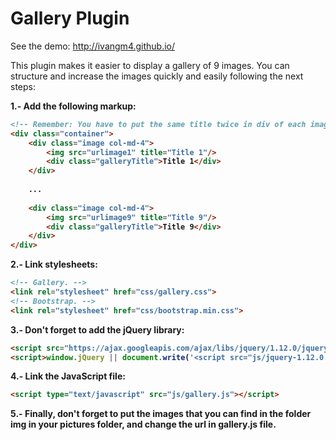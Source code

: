 # Gallery Plugin

See the demo: http://ivangm4.github.io/

This plugin makes it easier to display a gallery of 9 images. You can structure and increase the images quickly and easily following the next steps:

<b>1.- Add the following markup:<b>
```html
<!-- Remember: You have to put the same title twice in div of each image. -->
<div class="container">
	<div class="image col-md-4">
		<img src="urlimage1" title="Title 1"/>
		<div class="galleryTitle">Title 1</div>
	</div>
	
	...
	
	<div class="image col-md-4">
		<img src="urlimage9" title="Title 9"/>
		<div class="galleryTitle">Title 9</div>
	</div>
</div>
```

<b>2.- Link stylesheets:<b>
```html
<!-- Gallery. -->
<link rel="stylesheet" href="css/gallery.css">
<!-- Bootstrap. -->
<link rel="stylesheet" href="css/bootstrap.min.css">
```

<b>3.- Don't forget to add the jQuery library:<b>
```html
<script src="https://ajax.googleapis.com/ajax/libs/jquery/1.12.0/jquery.min.js"></script>
<script>window.jQuery || document.write('<script src="js/jquery-1.12.0.min.js"><\/script>')</script>
```

<b>4.- Link the JavaScript file:<b>
```html
<script type="text/javascript" src="js/gallery.js"></script>
```

5.- Finally, don't forget to put the images that you can find in the folder img in your pictures folder, and change the url in gallery.js file.
